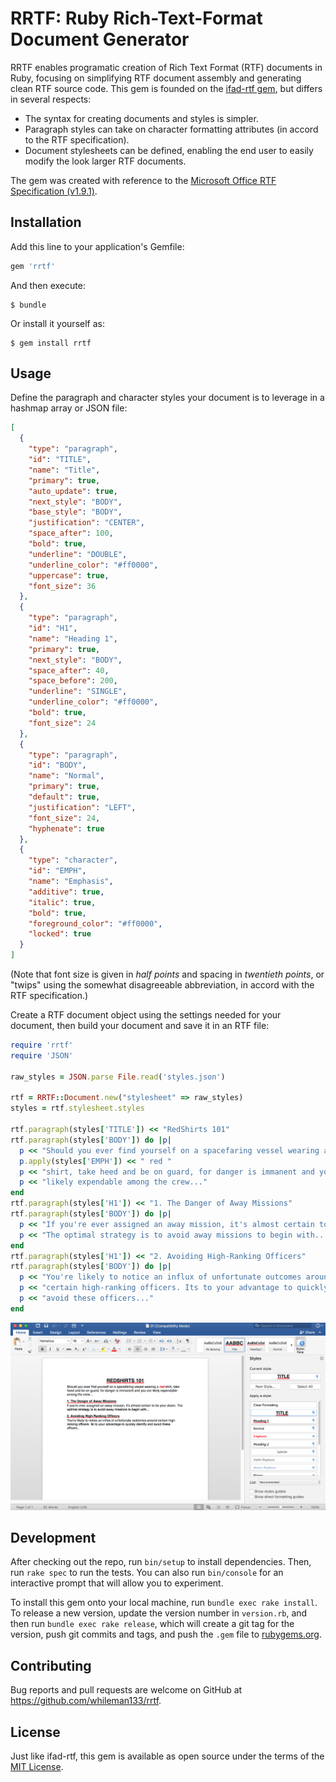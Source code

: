 # RRTF: Ruby Rich-Text-Format Document Generator

RRTF enables programatic creation of Rich Text Format (RTF) documents in Ruby, focusing on simplifying RTF document assembly and generating clean RTF source code. This gem is founded on the [ifad-rtf gem](https://github.com/clbustos/rtf), but differs in several respects:

- The syntax for creating documents and styles is simpler.
- Paragraph styles can take on character formatting attributes (in accord to the RTF specification).
- Document stylesheets can be defined, enabling the end user to easily modify the look larger RTF documents.

The gem was created with reference to the [Microsoft Office RTF Specification (v1.9.1)](https://www.microsoft.com/en-us/download/details.aspx?id=10725).

## Installation

Add this line to your application's Gemfile:

```ruby
gem 'rrtf'
```

And then execute:

    $ bundle

Or install it yourself as:

    $ gem install rrtf

## Usage

Define the paragraph and character styles your document is to leverage in
a hashmap array or JSON file:

```json
[
  {
    "type": "paragraph",
    "id": "TITLE",
    "name": "Title",
    "primary": true,
    "auto_update": true,
    "next_style": "BODY",
    "base_style": "BODY",
    "justification": "CENTER",
    "space_after": 100,
    "bold": true,
    "underline": "DOUBLE",
    "underline_color": "#ff0000",
    "uppercase": true,
    "font_size": 36
  },
  {
    "type": "paragraph",
    "id": "H1",
    "name": "Heading 1",
    "primary": true,
    "next_style": "BODY",
    "space_after": 40,
    "space_before": 200,
    "underline": "SINGLE",
    "underline_color": "#ff0000",
    "bold": true,
    "font_size": 24
  },
  {
    "type": "paragraph",
    "id": "BODY",
    "name": "Normal",
    "primary": true,
    "default": true,
    "justification": "LEFT",
    "font_size": 24,
    "hyphenate": true
  },
  {
    "type": "character",
    "id": "EMPH",
    "name": "Emphasis",
    "additive": true,
    "italic": true,
    "bold": true,
    "foreground_color": "#ff0000",
    "locked": true
  }
]
```

(Note that font size is given in _half points_ and spacing in _twentieth points_, or "twips" using the somewhat disagreeable abbreviation, in accord with the RTF specification.)

Create a RTF document object using the settings needed for your document, then build your document and save it in an RTF file:

```ruby
require 'rrtf'
require 'JSON'

raw_styles = JSON.parse File.read('styles.json')

rtf = RRTF::Document.new("stylesheet" => raw_styles)
styles = rtf.stylesheet.styles

rtf.paragraph(styles['TITLE']) << "RedShirts 101"
rtf.paragraph(styles['BODY']) do |p|
  p << "Should you ever find yourself on a spacefaring vessel wearing a"
  p.apply(styles['EMPH']) << " red "
  p << "shirt, take heed and be on guard, for danger is immanent and you are "
  p << "likely expendable among the crew..."
end
rtf.paragraph(styles['H1']) << "1. The Danger of Away Missions"
rtf.paragraph(styles['BODY']) do |p|
  p << "If you're ever assigned an away mission, it's almost certain to be your doom. "
  p << "The optimal strategy is to avoid away missions to begin with..."
end
rtf.paragraph(styles['H1']) << "2. Avoiding High-Ranking Officers"
rtf.paragraph(styles['BODY']) do |p|
  p << "You're likely to notice an influx of unfortunate outcomes around "
  p << "certain high-ranking officers. Its to your advantage to quickly identify and "
  p << "avoid these officers..."
end
```

![Opened in Word 2016](examples/01_mac_word15_36.png "Opened in Word 2016")

## Development

After checking out the repo, run `bin/setup` to install dependencies. Then, run `rake spec` to run the tests. You can also run `bin/console` for an interactive prompt that will allow you to experiment.

To install this gem onto your local machine, run `bundle exec rake install`. To release a new version, update the version number in `version.rb`, and then run `bundle exec rake release`, which will create a git tag for the version, push git commits and tags, and push the `.gem` file to [rubygems.org](https://rubygems.org).

## Contributing

Bug reports and pull requests are welcome on GitHub at https://github.com/whileman133/rrtf.


## License

Just like ifad-rtf, this gem is available as open source under the terms of the [MIT License](http://opensource.org/licenses/MIT).
